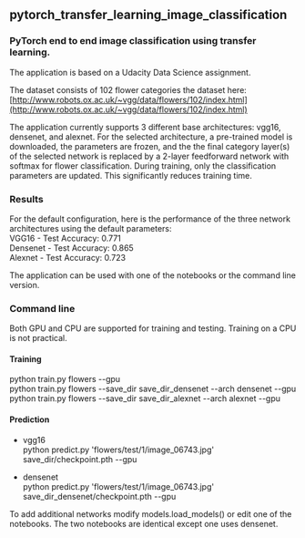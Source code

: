 ## pytorch_transfer_learning_image_classification

### PyTorch end to end image classification using transfer learning.

The application is based on a Udacity Data Science assignment.

The dataset consists of 102 flower categories the dataset here:   
[http://www.robots.ox.ac.uk/~vgg/data/flowers/102/index.html](http://www.robots.ox.ac.uk/~vgg/data/flowers/102/index.html)  

The application currently supports 3 different base architectures: vgg16, densenet, and alexnet. For the selected architecture, a pre-trained model is downloaded, the parameters are frozen, and the the final category layer(s) of the selected network is replaced by a 2-layer feedforward network with softmax for flower classification. During training, only the classification parameters are updated. This significantly reduces training time.  

### Results  
For the default configuration, here is the performance of the three network architectures using the default parameters:  
VGG16 - Test Accuracy: 0.771  
Densenet - Test Accuracy: 0.865  
Alexnet - Test Accuracy: 0.723  

The application can be used with one of the notebooks or the command line version.

### Command line

Both GPU and CPU are supported for training and testing. Training on a CPU is not practical.

#### Training
python train.py flowers --gpu  
python train.py flowers --save_dir save_dir_densenet --arch densenet --gpu  
python train.py flowers --save_dir save_dir_alexnet --arch alexnet --gpu  

#### Prediction
- vgg16  
python predict.py 'flowers/test/1/image_06743.jpg' save_dir/checkpoint.pth --gpu  

- densenet  
python predict.py 'flowers/test/1/image_06743.jpg' save_dir_densenet/checkpoint.pth --gpu  

To add additional networks modify models.load_models() or edit one of the notebooks. The two notebooks are identical except one uses densenet.
